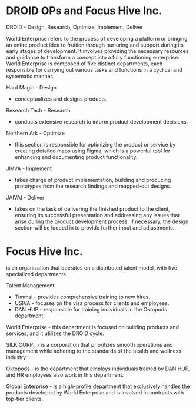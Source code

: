 # DROID OPs and Focus Hive Inc.

DROID - Design, Research, Optimize, Implement, Deliver

World Enterprise refers to the process of developing a platform or bringing an entire product idea to fruition through nurturing and support during its early stages of development. It involves providing the necessary resources and guidance to transform a concept into a fully functioning enterprise. 
World Enterprise is composed of five distinct departments, each responsible for carrying out various tasks and functions in a cyclical and systematic manner.

Hard Magic - Design
* conceptualizes and designs products.

Research Tech - Research 
* conducts extensive research to inform product development decisions. 

Northern Ark - Optimize
* this section is responsible for optimizing the product or service by creating detailed maps using Figma, which is a powerful tool for enhancing and documenting product functionality. 

JIVVA - Implement 
* takes charge of product implementation, building and producing prototypes from the research findings and mapped-out designs. 

JAIVAI - Deliver
* takes on the task of delivering the finished product to the client, ensuring its successful presentation and addressing any issues that arise during the product development process. If necessary, the design section will be looped in to provide further input and adjustments. 

# Focus Hive Inc. 
is an organization that operates on a distributed talent model, with five specialized departments. 

Talent Management
* Timmsi - provides comprehensive training to new hires.
* USIVA - focuses on the visa process for clients and employees. 
* DAN HUP - responsible for training individuals in the Oktopods department.

World Enterprise - this department is focused on building products and services, and it utilizes the DROID cycle. 

SILK CORP., - is a corporation that prioritizes smooth operations and management while adhering to the standards of the health and wellness industry.

Oktopods - is the department that employs individuals trained by DAN HUP, and HR employees also work in this department.

Global Enterprise - is a high-profile department that exclusively handles the products developed by World Enterprise and is involved in contracts with top-tier clients.
